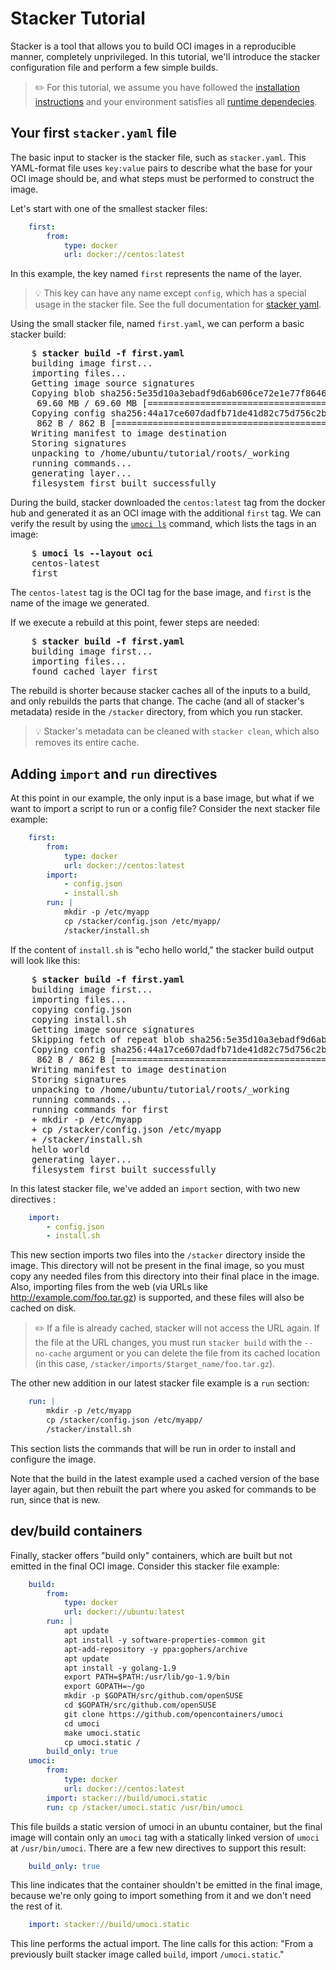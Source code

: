 # Stacker Tutorial

Stacker is a tool that allows you to build OCI images in a reproducible manner, completely unprivileged. In this tutorial, we'll introduce the stacker configuration file and perform a few simple builds.

> :pencil2: For this tutorial, we assume you have followed the [installation instructions](../developer_guide/building_stacker.md) and your environment satisfies all [runtime dependecies](../get_started/get_stacker.md).

## Your first `stacker.yaml` file

The basic input to stacker is the stacker file, such as `stacker.yaml`. This YAML-format file uses `key:value` pairs to describe what the base for your OCI image should be, and what steps must be performed to construct the image. 

Let's start with one of the smallest stacker files:

```yaml
    first:
        from:
            type: docker
            url: docker://centos:latest
```

In this example, the key named `first` represents the name of the layer. 

> :bulb: This key can have any name except `config`, which has a special usage in the stacker file. See the full documentation for [stacker yaml](../reference/stacker_file.md).

Using the small stacker file, named `first.yaml`, we can perform a basic stacker build:

<pre>
    $ <b>stacker build -f first.yaml</b>
    building image first...
    importing files...
    Getting image source signatures
    Copying blob sha256:5e35d10a3ebadf9d6ab606ce72e1e77f8646b2e2ff8dd3a60d4401c3e3a76f31
     69.60 MB / 69.60 MB [=====================================================] 16s
    Copying config sha256:44a17ce607dadfb71de41d82c75d756c2bca4db677bba99969f28de726e4411e
     862 B / 862 B [============================================================] 0s
    Writing manifest to image destination
    Storing signatures
    unpacking to /home/ubuntu/tutorial/roots/_working
    running commands...
    generating layer...
    filesystem first built successfully
</pre>

During the build, stacker downloaded the `centos:latest` tag from the docker hub and generated it as an OCI image with the additional `first` tag. We can verify the result by using the [`umoci ls`](https://man.archlinux.org/man/umoci-ls.1.en) command, which lists the tags in an image:

<pre>
    $ <b>umoci ls --layout oci</b>
    centos-latest
    first
</pre>

The `centos-latest` tag is the OCI tag for the base image, and `first` is the name of the image we generated.

If we execute a rebuild at this point, fewer steps are needed:

<pre>
    $ <b>stacker build -f first.yaml</b>
    building image first...
	importing files...
	found cached layer first
</pre>

The rebuild is shorter because stacker caches all of the inputs to a build, and only rebuilds the parts that change. The cache (and all of stacker's metadata) reside in the `/stacker` directory, from which you run stacker. 

> :bulb: Stacker's metadata can be cleaned with `stacker clean`, which also removes its entire cache.

## Adding `import` and `run` directives

At this point in our example, the only input is a base image, but what if we want to import a script to run or a config file? Consider the next stacker file example:

```yaml
    first:
        from:
            type: docker
            url: docker://centos:latest
        import:
            - config.json
            - install.sh
        run: |
            mkdir -p /etc/myapp
            cp /stacker/config.json /etc/myapp/
            /stacker/install.sh
```

If the content of `install.sh` is "echo hello world," the stacker build output will look like this:

<pre>
    $ <b>stacker build -f first.yaml</b>
	building image first...
	importing files...
	copying config.json
	copying install.sh
	Getting image source signatures
	Skipping fetch of repeat blob sha256:5e35d10a3ebadf9d6ab606ce72e1e77f8646b2e2ff8dd3a60d4401c3e3a76f31
	Copying config sha256:44a17ce607dadfb71de41d82c75d756c2bca4db677bba99969f28de726e4411e
	 862 B / 862 B [============================================================] 0s
	Writing manifest to image destination
	Storing signatures
	unpacking to /home/ubuntu/tutorial/roots/_working
	running commands...
	running commands for first
	+ mkdir -p /etc/myapp
	+ cp /stacker/config.json /etc/myapp
	+ /stacker/install.sh
	hello world
	generating layer...
	filesystem first built successfully
</pre>

In this latest stacker file, we've added an `import` section, with two new directives :

```yaml
    import:
        - config.json
        - install.sh
```

This new section imports two files into the `/stacker` directory inside the image. This directory will not be present in the final image, so you must copy any needed files from this directory into their final place in the image. Also, importing files from the web (via URLs like  http://example.com/foo.tar.gz) is supported, and these files will also be cached on disk. 

> :pencil2: If a file is already cached, stacker will not access the URL again. If the file at the URL changes, you must run `stacker build` with the `--no-cache` argument or you can delete the file from its cached location (in this case, `/stacker/imports/$target_name/foo.tar.gz`).

The other new addition in our latest stacker file example is a `run` section:

```yaml
    run: |
        mkdir -p /etc/myapp
        cp /stacker/config.json /etc/myapp/
        /stacker/install.sh
```

This section lists the commands that will be run in order to install and configure the image.

Note that the build in the latest example used a cached version of the base layer again, but then rebuilt the part where you asked for commands to be run, since that is new.

## dev/build containers

Finally, stacker offers "build only" containers, which are built but not emitted in the final OCI image. Consider this stacker file example:

```yaml
    build:
        from:
            type: docker
            url: docker://ubuntu:latest
        run: |
            apt update
            apt install -y software-properties-common git
            apt-add-repository -y ppa:gophers/archive
            apt update
            apt install -y golang-1.9
            export PATH=$PATH:/usr/lib/go-1.9/bin
            export GOPATH=~/go
            mkdir -p $GOPATH/src/github.com/openSUSE
            cd $GOPATH/src/github.com/openSUSE
            git clone https://github.com/opencontainers/umoci
            cd umoci
            make umoci.static
            cp umoci.static /
        build_only: true
    umoci:
        from:
            type: docker
            url: docker://centos:latest
        import: stacker://build/umoci.static
        run: cp /stacker/umoci.static /usr/bin/umoci
```

This file builds a static version of umoci in an ubuntu container, but the final image will contain only an `umoci` tag with a statically linked version of `umoci` at `/usr/bin/umoci`. There are a few new directives to support this result:

```yaml
    build_only: true
```

This line indicates that the container shouldn't be emitted in the final image, because we're only going to import something from it and we don't need the rest of it.

```yaml
    import: stacker://build/umoci.static
```

This line performs the actual import. The line calls for this action: "From a previously built stacker image called `build`, import `/umoci.static`."
